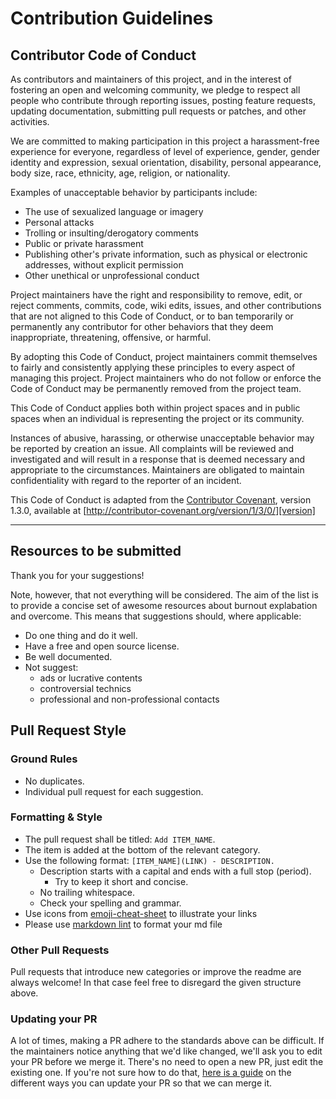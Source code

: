 # Contribution Guidelines

## Contributor Code of Conduct

As contributors and maintainers of this project, and in the interest of fostering an open and welcoming community, we pledge to respect all people who contribute through reporting issues, posting feature requests, updating documentation, submitting pull requests or patches, and other activities.

We are committed to making participation in this project a harassment-free experience for everyone, regardless of level of experience, gender, gender identity and expression, sexual orientation, disability, personal appearance, body size, race, ethnicity, age, religion, or nationality.

Examples of unacceptable behavior by participants include:

* The use of sexualized language or imagery
* Personal attacks
* Trolling or insulting/derogatory comments
* Public or private harassment
* Publishing other's private information, such as physical or electronic addresses, without explicit permission
* Other unethical or unprofessional conduct

Project maintainers have the right and responsibility to remove, edit, or reject comments, commits, code, wiki edits, issues, and other contributions that are not aligned to this Code of Conduct, or to ban temporarily or permanently any contributor for other behaviors that they deem inappropriate, threatening, offensive, or harmful.

By adopting this Code of Conduct, project maintainers commit themselves to fairly and consistently applying these principles to every aspect of managing this project. Project maintainers who do not follow or enforce the Code of
Conduct may be permanently removed from the project team.

This Code of Conduct applies both within project spaces and in public spaces when an individual is representing the project or its community.

Instances of abusive, harassing, or otherwise unacceptable behavior may be reported by creation an issue. All complaints will be reviewed and investigated and will result in a response that is deemed necessary and appropriate to the circumstances. Maintainers are obligated to maintain confidentiality with regard to the reporter of an incident.

This Code of Conduct is adapted from the [Contributor Covenant][homepage], version 1.3.0, available at [http://contributor-covenant.org/version/1/3/0/][version]

[homepage]: http://contributor-covenant.org
[version]: http://contributor-covenant.org/version/1/3/0/

---

## Resources to be submitted

Thank you for your suggestions!

Note, however, that not everything will be considered. The aim of the list is to provide a concise set of awesome resources about burnout explabation and overcome. This means that suggestions should, where applicable:

* Do one thing and do it well.
* Have a free and open source license.
* Be well documented.
* Not suggest:
  * ads or lucrative contents
  * controversial technics
  * professional and non-professional contacts

## Pull Request Style

### Ground Rules

* No duplicates.
* Individual pull request for each suggestion.

### Formatting & Style

* The pull request shall be titled: `Add ITEM_NAME`.
* The item is added at the bottom of the relevant category.
* Use the following format: `[ITEM_NAME](LINK) - DESCRIPTION.`
  * Description starts with a capital and ends with a full stop (period).
    * Try to keep it short and concise.
  * No trailing whitespace.
  * Check your spelling and grammar.
* Use icons from [emoji-cheat-sheet](https://github.com/ikatyang/emoji-cheat-sheet/blob/master/README.md) to illustrate your links
* Please use [markdown lint](https://dlaa.me/markdownlint/) to format your md file

### Other Pull Requests

Pull requests that introduce new categories or improve the readme are always welcome! In that case feel free to disregard the given structure above.

### Updating your PR

A lot of times, making a PR adhere to the standards above can be difficult. If the maintainers notice anything that we'd like changed, we'll ask you to edit your PR before we merge it. There's no need to open a new PR, just edit the existing one. If you're not sure how to do that, [here is a guide](https://github.com/RichardLitt/knowledge/blob/master/github/amending-a-commit-guide.md) on the different ways you can update your PR so that we can merge it.
